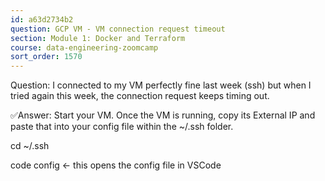 ```yaml
---
id: a63d2734b2
question: GCP VM - VM connection request timeout
section: Module 1: Docker and Terraform
course: data-engineering-zoomcamp
sort_order: 1570
---
```


Question: I connected to my VM perfectly fine last week (ssh) but when I tried again this week, the connection request keeps timing out.

✅Answer: Start your VM. Once the VM is running, copy its External IP and paste that into your config file within the ~/.ssh folder.

cd ~/.ssh

code config ← this opens the config file in VSCode

